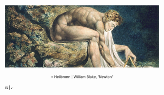 ![](./img/template5_github.png)
<div align="center"> <sub>⌖ Heilbronn | William Blake, 'Newton' </sub></div>

<sub>[𝝿](https://www.instagram.com/qfwfqfm/) | [𝒾](https://www.linkedin.com/feed/) </sub> 


